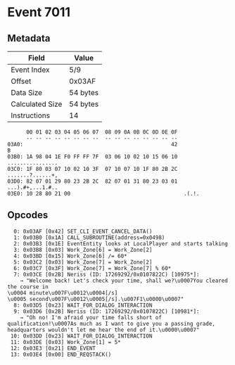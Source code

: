 # Event 7011

## Metadata

| Field           | Value    |
|-----------------|----------|
| Event Index     | 5/9      |
| Offset          | 0x03AF   |
| Data Size       | 54 bytes |
| Calculated Size | 54 bytes |
| Instructions    | 14       |

```
      00 01 02 03 04 05 06 07  08 09 0A 0B 0C 0D 0E 0F
      -- -- -- -- -- -- -- --  -- -- -- -- -- -- -- --
03A0:                                               42                 B
03B0: 1A 98 04 1E F0 FF FF 7F  03 06 10 02 10 15 06 10  ................
03C0: 1F 80 03 07 10 02 10 3F  07 10 07 10 1F 80 2B 2C  .......?......+,
03D0: 82 07 01 29 80 23 2B 2C  82 07 01 31 80 23 03 01  ...).#+,...1.#..
03E0: 10 28 80 21 00                                    .(.!.           
```

## Opcodes

```
  0: 0x03AF [0x42] SET_CLI_EVENT_CANCEL_DATA()
  1: 0x03B0 [0x1A] CALL_SUBROUTINE(address=0x0498)
  2: 0x03B3 [0x1E] EventEntity looks at LocalPlayer and starts talking
  3: 0x03B8 [0x03] Work_Zone[6] = Work_Zone[2]
  4: 0x03BD [0x15] Work_Zone[6] /= 60*
  5: 0x03C2 [0x03] Work_Zone[7] = Work_Zone[2]
  6: 0x03C7 [0x3F] Work_Zone[7] = Work_Zone[7] % 60*
  7: 0x03CE [0x2B] Neriss (ID: 17269292/0x0107822C) [10975*]:
    → "Welcome back! Let's check your time, shall we?\u0007You cleared the course in 
\u0004 minute\u007F\u0012\u0004[/s] 
\u0005 second\u007F\u0012\u0005[/s].\u007F1\u0000\u0007"
  8: 0x03D5 [0x23] WAIT_FOR_DIALOG_INTERACTION
  9: 0x03D6 [0x2B] Neriss (ID: 17269292/0x0107822C) [10981*]:
    → "Oh no! I'm afraid your time falls short of qualification!\u0007As much as I want to give you a passing grade, headquarters wouldn't let me hear the end of it.\u0000\u0007"
 10: 0x03DD [0x23] WAIT_FOR_DIALOG_INTERACTION
 11: 0x03DE [0x03] Work_Zone[1] = 5*
 12: 0x03E3 [0x21] END_EVENT
 13: 0x03E4 [0x00] END_REQSTACK()
```
